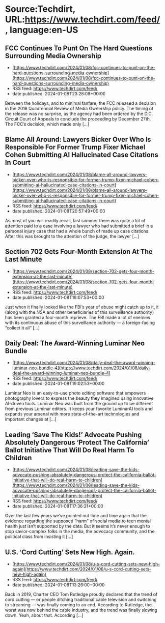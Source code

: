 # Source:Techdirt, URL:https://www.techdirt.com/feed/, language:en-US

## FCC Continues To Punt On The Hard Questions Surrounding Media Ownership
 - [https://www.techdirt.com/2024/01/08/fcc-continues-to-punt-on-the-hard-questions-surrounding-media-ownership](https://www.techdirt.com/2024/01/08/fcc-continues-to-punt-on-the-hard-questions-surrounding-media-ownership)
 - RSS feed: https://www.techdirt.com/feed/
 - date published: 2024-01-08T23:28:08+00:00

Between the holidays, and to minimal fanfare, the FCC released a decision in the 2018 Quadrennial Review of Media Ownership policy. The timing of the release was no surprise, as the agency had been ordered by the D.C. Circuit Court of Appeals to conclude the proceeding by December 27th. The FCC’s decision, which made only [&#8230;]

## Blame All Around: Lawyers Bicker Over Who Is Responsible For Former Trump Fixer Michael Cohen Submitting AI Hallucinated Case Citations In Court
 - [https://www.techdirt.com/2024/01/08/blame-all-around-lawyers-bicker-over-who-is-responsible-for-former-trump-fixer-michael-cohen-submitting-ai-hallucinated-case-citations-in-court](https://www.techdirt.com/2024/01/08/blame-all-around-lawyers-bicker-over-who-is-responsible-for-former-trump-fixer-michael-cohen-submitting-ai-hallucinated-case-citations-in-court)
 - RSS feed: https://www.techdirt.com/feed/
 - date published: 2024-01-08T20:57:49+00:00

As most of you will readily recall, last summer there was quite a lot of attention paid to a case involving a lawyer who had submitted a brief in a personal injury case that had a whole bunch of made up case citations. After this was brought to the attention of the judge, the lawyer [&#8230;]

## Section 702 Gets Four-Month Extension At The Last Minute
 - [https://www.techdirt.com/2024/01/08/section-702-gets-four-month-extension-at-the-last-minute](https://www.techdirt.com/2024/01/08/section-702-gets-four-month-extension-at-the-last-minute)
 - RSS feed: https://www.techdirt.com/feed/
 - date published: 2024-01-08T19:07:53+00:00

Just when it finally looked like the FBI&#8217;s year of abuse might catch up to it, it (along with the NSA and other beneficiaries of this surveillance authority) has been granted a four-month reprieve. The FBI made a lot of enemies with its continuous abuse of this surveillance authority &#8212; a foreign-facing &#8220;collect it all&#8221; [&#8230;]

## Daily Deal: The Award-Winning Luminar Neo Bundle
 - [https://www.techdirt.com/2024/01/08/daily-deal-the-award-winning-luminar-neo-bundle-4](https://www.techdirt.com/2024/01/08/daily-deal-the-award-winning-luminar-neo-bundle-4)
 - RSS feed: https://www.techdirt.com/feed/
 - date published: 2024-01-08T19:02:53+00:00

Luminar Neo is an easy-to-use photo editing software that empowers photography lovers to express the beauty they imagined using innovative AI-driven tools. Luminar Neo was built from the ground up to be different from previous Luminar editors. It keeps your favorite LuminarAI tools and expands your arsenal with more state-of-the-art technologies and important changes at [&#8230;]

## Leading ‘Save The Kids!’ Advocate Pushing Absolutely Dangerous ‘Protect The California’ Ballot Initiative That Will Do Real Harm To Children
 - [https://www.techdirt.com/2024/01/08/leading-save-the-kids-advocate-pushing-absolutely-dangerous-protect-the-california-ballot-initiative-that-will-do-real-harm-to-children](https://www.techdirt.com/2024/01/08/leading-save-the-kids-advocate-pushing-absolutely-dangerous-protect-the-california-ballot-initiative-that-will-do-real-harm-to-children)
 - RSS feed: https://www.techdirt.com/feed/
 - date published: 2024-01-08T17:36:21+00:00

Over the last few years we’ve pointed out time and time again that the evidence regarding the supposed “harm” of social media to teen mental health just isn’t supported by the data. But it seems it’s never enough to stop savior-complex folks in the media, the advocacy community, and the political class from insisting it [&#8230;]

## U.S. ‘Cord Cutting’ Sets New High. Again.
 - [https://www.techdirt.com/2024/01/08/u-s-cord-cutting-sets-new-high-again](https://www.techdirt.com/2024/01/08/u-s-cord-cutting-sets-new-high-again)
 - RSS feed: https://www.techdirt.com/feed/
 - date published: 2024-01-08T13:26:00+00:00

Back in 2019, Charter CEO Tom Rutledge proudly declared that the trend of cord cutting &#8212; or people ditching traditional cable television and switching to streaming &#8212; was finally coming to an end. According to Rutledge, the worst was now behind the cable industry, and the trend was finally slowing down. Yeah, about that. According [&#8230;]

